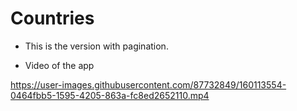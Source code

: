 # Countries

* This is the version with pagination.


* Video of the app

https://user-images.githubusercontent.com/87732849/160113554-0464fbb5-1595-4205-863a-fc8ed2652110.mp4

